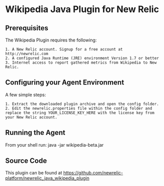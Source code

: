 Wikipedia Java Plugin for New Relic
========================================

Prerequisites
-------------

The Wikipedia Plugin requires the following:

	1. A New Relic account. Signup for a free account at http://newrelic.com
	2. A configured Java Runtime (JRE) environment Version 1.7 or better
	3. Internet access to report gathered metrics from Wikipedia to New Relic.
	
Configuring your Agent Environment
----------------------------------

A few simple steps:
	
	1. Extract the downloaded plugin archive and open the config folder.
	2. Edit the newrelic.properties file within the config folder and replace the string YOUR_LICENSE_KEY_HERE with the license key from your New Relic account.

Running the Agent
-----------------

From your shell run: java -jar wikipedia-beta.jar

Source Code
-----------

This plugin can be found at https://github.com/newrelic-platform/newrelic_java_wikipedia_plugin